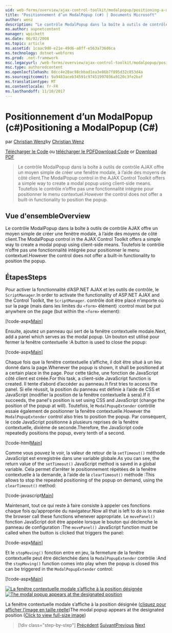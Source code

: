 ```yaml
---
uid: web-forms/overview/ajax-control-toolkit/modalpopup/positioning-a-modalpopup-cs
title: "Positionnement d’un ModalPopup (c#) | Documents Microsoft"
author: wenz
description: "Le contrôle ModalPopup dans la boîte à outils de contrôle AJAX offre un moyen simple de créer une fenêtre modale, à l’aide des moyens de côté client. Toutefois le contrôle n’offre pas un..."
ms.author: aspnetcontent
manager: wpickett
ms.date: 06/02/2008
ms.topic: article
ms.assetid: 1caac9d0-e21e-49d6-a8ff-e563a736d6ca
ms.technology: dotnet-webforms
ms.prod: .net-framework
msc.legacyurl: /web-forms/overview/ajax-control-toolkit/modalpopup/positioning-a-modalpopup-cs
msc.type: authoredcontent
ms.openlocfilehash: 8dcc4e20ac98cbbad1ea3e86b7f895d32c853d4a
ms.sourcegitcommit: 9a9483aceb34591c97451997036a9120c3fe2baf
ms.translationtype: MT
ms.contentlocale: fr-FR
ms.lasthandoff: 11/10/2017
---
```

<a name="positioning-a-modalpopup-c"></a><span data-ttu-id="98c84-104">Positionnement d’un ModalPopup (c#)</span><span class="sxs-lookup"><span data-stu-id="98c84-104">Positioning a ModalPopup (C#)</span></span>
====================
<span data-ttu-id="98c84-105">par [Christian Wenz](https://github.com/wenz)</span><span class="sxs-lookup"><span data-stu-id="98c84-105">by [Christian Wenz](https://github.com/wenz)</span></span>

<span data-ttu-id="98c84-106">[Télécharger le Code](http://download.microsoft.com/download/2/4/0/24052038-f942-4336-905b-b60ae56f0dd5/ModalPopup4.cs.zip) ou [télécharger le PDF](http://download.microsoft.com/download/b/6/a/b6ae89ee-df69-4c87-9bfb-ad1eb2b23373/modalpopup4CS.pdf)</span><span class="sxs-lookup"><span data-stu-id="98c84-106">[Download Code](http://download.microsoft.com/download/2/4/0/24052038-f942-4336-905b-b60ae56f0dd5/ModalPopup4.cs.zip) or [Download PDF](http://download.microsoft.com/download/b/6/a/b6ae89ee-df69-4c87-9bfb-ad1eb2b23373/modalpopup4CS.pdf)</span></span>

> <span data-ttu-id="98c84-107">Le contrôle ModalPopup dans la boîte à outils de contrôle AJAX offre un moyen simple de créer une fenêtre modale, à l’aide des moyens de côté client.</span><span class="sxs-lookup"><span data-stu-id="98c84-107">The ModalPopup control in the AJAX Control Toolkit offers a simple way to create a modal popup using client-side means.</span></span> <span data-ttu-id="98c84-108">Toutefois le contrôle n’offre pas une fonctionnalité intégrée pour positionner le menu contextuel.</span><span class="sxs-lookup"><span data-stu-id="98c84-108">However the control does not offer a built-in functionality to position the popup.</span></span>


## <a name="overview"></a><span data-ttu-id="98c84-109">Vue d'ensemble</span><span class="sxs-lookup"><span data-stu-id="98c84-109">Overview</span></span>

<span data-ttu-id="98c84-110">Le contrôle ModalPopup dans la boîte à outils de contrôle AJAX offre un moyen simple de créer une fenêtre modale, à l’aide des moyens de côté client.</span><span class="sxs-lookup"><span data-stu-id="98c84-110">The ModalPopup control in the AJAX Control Toolkit offers a simple way to create a modal popup using client-side means.</span></span> <span data-ttu-id="98c84-111">Toutefois le contrôle n’offre pas une fonctionnalité intégrée pour positionner le menu contextuel.</span><span class="sxs-lookup"><span data-stu-id="98c84-111">However the control does not offer a built-in functionality to position the popup.</span></span>

## <a name="steps"></a><span data-ttu-id="98c84-112">Étapes</span><span class="sxs-lookup"><span data-stu-id="98c84-112">Steps</span></span>

<span data-ttu-id="98c84-113">Pour activer la fonctionnalité d’ASP.NET AJAX et les outils de contrôle, le `ScriptManager`.</span><span class="sxs-lookup"><span data-stu-id="98c84-113">In order to activate the functionality of ASP.NET AJAX and the Control Toolkit, the `ScriptManager`.</span></span> <span data-ttu-id="98c84-114">contrôle doit être placé n’importe où sur la page (mais dans les limites du `<form>` élément) :</span><span class="sxs-lookup"><span data-stu-id="98c84-114">control must be put anywhere on the page (but within the `<form>` element):</span></span>

[!code-aspx[Main](positioning-a-modalpopup-cs/samples/sample1.aspx)]

<span data-ttu-id="98c84-115">Ensuite, ajoutez un panneau qui sert de la fenêtre contextuelle modale.</span><span class="sxs-lookup"><span data-stu-id="98c84-115">Next, add a panel which serves as the modal popup.</span></span> <span data-ttu-id="98c84-116">Un bouton est utilisé pour fermer la fenêtre contextuelle :</span><span class="sxs-lookup"><span data-stu-id="98c84-116">A button is used to close the popup:</span></span>

[!code-aspx[Main](positioning-a-modalpopup-cs/samples/sample2.aspx)]

<span data-ttu-id="98c84-117">Chaque fois que la fenêtre contextuelle s’affiche, il doit être situé à un lieu donné dans la page.</span><span class="sxs-lookup"><span data-stu-id="98c84-117">Whenever the popup is shown, it shall be positioned at a certain place in the page.</span></span> <span data-ttu-id="98c84-118">Pour cette tâche, une fonction de JavaScript côté client est créée.</span><span class="sxs-lookup"><span data-stu-id="98c84-118">For this task, a client-side JavaScript function is created.</span></span> <span data-ttu-id="98c84-119">Il tente d’abord d’accéder au panneau.</span><span class="sxs-lookup"><span data-stu-id="98c84-119">It first tries to access the panel.</span></span> <span data-ttu-id="98c84-120">Si elle réussit, la position du panneau est définie à l’aide de CSS et JavaScript (modifier la position de la fenêtre contextuelle à sera).</span><span class="sxs-lookup"><span data-stu-id="98c84-120">If it succeeds, the panel's position is set using CSS and JavaScript (change the position of the popup at will).</span></span> <span data-ttu-id="98c84-121">Toutefois, le `ModalPopupExtender` contrôle essaie également de positionner la fenêtre contextuelle.</span><span class="sxs-lookup"><span data-stu-id="98c84-121">However the `ModalPopupExtender` control also tries to position the popup.</span></span> <span data-ttu-id="98c84-122">Par conséquent, le code JavaScript positionne à plusieurs reprises de la fenêtre contextuelle, dixième de seconde.</span><span class="sxs-lookup"><span data-stu-id="98c84-122">Therefore, the JavaScript code repeatedly positions the popup, every tenth of a second.</span></span>

[!code-html[Main](positioning-a-modalpopup-cs/samples/sample3.html)]

<span data-ttu-id="98c84-123">Comme vous pouvez le voir, la valeur de retour de la `setTimeout()` méthode JavaScript est enregistrée dans une variable globale.</span><span class="sxs-lookup"><span data-stu-id="98c84-123">As you can see, the return value of the `setTimeout()` JavaScript method is saved in a global variable.</span></span> <span data-ttu-id="98c84-124">Cela permet d’arrêter le positionnement répétées de la fenêtre contextuelle à la demande, à l’aide de la `clearTimeout()` méthode :</span><span class="sxs-lookup"><span data-stu-id="98c84-124">This allows to stop the repeated positioning of the popup on demand, using the `clearTimeout()` method:</span></span>

[!code-javascript[Main](positioning-a-modalpopup-cs/samples/sample4.js)]

<span data-ttu-id="98c84-125">Maintenant, tout ce qui reste à faire consiste à appeler ces fonctions chaque fois qu’appropriée du navigateur.</span><span class="sxs-lookup"><span data-stu-id="98c84-125">Now all that is left to do is to make the browser call these functions whenever appropriate.</span></span> <span data-ttu-id="98c84-126">Le `movePanel()` fonction JavaScript doit être appelée lorsque le bouton qui déclenche le panneau de configuration :</span><span class="sxs-lookup"><span data-stu-id="98c84-126">The `movePanel()` JavaScript function must be called when the button is clicked that triggers the panel:</span></span>

[!code-aspx[Main](positioning-a-modalpopup-cs/samples/sample5.aspx)]

<span data-ttu-id="98c84-127">Et le `stopMoving()` fonction entre en jeu, la fermeture de la fenêtre contextuelle peut être déclenchée dans la `ModalPopupExtender` contrôle :</span><span class="sxs-lookup"><span data-stu-id="98c84-127">And the `stopMoving()` function comes into play when the popup is closed this can be triggered in the `ModalPopupExtender` control:</span></span>

[!code-aspx[Main](positioning-a-modalpopup-cs/samples/sample6.aspx)]


<span data-ttu-id="98c84-128">[![La fenêtre contextuelle modale s’affiche à la position désignée](positioning-a-modalpopup-cs/_static/image2.png)](positioning-a-modalpopup-cs/_static/image1.png)</span><span class="sxs-lookup"><span data-stu-id="98c84-128">[![The modal popup appears at the designated position](positioning-a-modalpopup-cs/_static/image2.png)](positioning-a-modalpopup-cs/_static/image1.png)</span></span>

<span data-ttu-id="98c84-129">La fenêtre contextuelle modale s’affiche à la position désignée ([cliquez pour afficher l’image en taille réelle](positioning-a-modalpopup-cs/_static/image3.png))</span><span class="sxs-lookup"><span data-stu-id="98c84-129">The modal popup appears at the designated position ([Click to view full-size image](positioning-a-modalpopup-cs/_static/image3.png))</span></span>

>[!div class="step-by-step"]
<span data-ttu-id="98c84-130">[Précédent](handling-postbacks-from-a-modalpopup-cs.md)
[Suivant](launching-a-modal-popup-window-from-server-code-vb.md)</span><span class="sxs-lookup"><span data-stu-id="98c84-130">[Previous](handling-postbacks-from-a-modalpopup-cs.md)
[Next](launching-a-modal-popup-window-from-server-code-vb.md)</span></span>
